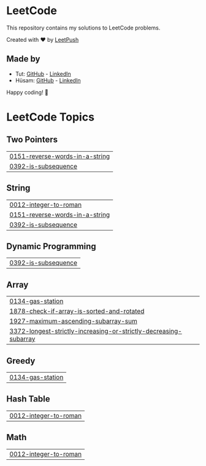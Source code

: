 # LeetCode

This repository contains my solutions to LeetCode problems.

Created with :heart: by [LeetPush](https://github.com/husamahmud/LeetPush)

 ## Made by 
 - Tut: [GitHub](https://github.com/TutTrue) - [LinkedIn](https://www.linkedin.com/in/mahmoud-hamdy-8b6825245/)
 - Hüsam: [GitHub](https://github.com/husamahmud) - [LinkedIn](https://www.linkedin.com/in/husamahmud/)

 Happy coding! 🚀
<!---LeetCode Topics Start-->
# LeetCode Topics
## Two Pointers
|  |
| ------- |
| [0151-reverse-words-in-a-string](https://github.com/BijoySing/LeetCode/tree/master/0151-reverse-words-in-a-string) |
| [0392-is-subsequence](https://github.com/BijoySing/LeetCode/tree/master/0392-is-subsequence) |
## String
|  |
| ------- |
| [0012-integer-to-roman](https://github.com/BijoySing/LeetCode/tree/master/0012-integer-to-roman) |
| [0151-reverse-words-in-a-string](https://github.com/BijoySing/LeetCode/tree/master/0151-reverse-words-in-a-string) |
| [0392-is-subsequence](https://github.com/BijoySing/LeetCode/tree/master/0392-is-subsequence) |
## Dynamic Programming
|  |
| ------- |
| [0392-is-subsequence](https://github.com/BijoySing/LeetCode/tree/master/0392-is-subsequence) |
## Array
|  |
| ------- |
| [0134-gas-station](https://github.com/BijoySing/LeetCode/tree/master/0134-gas-station) |
| [1878-check-if-array-is-sorted-and-rotated](https://github.com/BijoySing/LeetCode/tree/master/1878-check-if-array-is-sorted-and-rotated) |
| [1927-maximum-ascending-subarray-sum](https://github.com/BijoySing/LeetCode/tree/master/1927-maximum-ascending-subarray-sum) |
| [3372-longest-strictly-increasing-or-strictly-decreasing-subarray](https://github.com/BijoySing/LeetCode/tree/master/3372-longest-strictly-increasing-or-strictly-decreasing-subarray) |
## Greedy
|  |
| ------- |
| [0134-gas-station](https://github.com/BijoySing/LeetCode/tree/master/0134-gas-station) |
## Hash Table
|  |
| ------- |
| [0012-integer-to-roman](https://github.com/BijoySing/LeetCode/tree/master/0012-integer-to-roman) |
## Math
|  |
| ------- |
| [0012-integer-to-roman](https://github.com/BijoySing/LeetCode/tree/master/0012-integer-to-roman) |
<!---LeetCode Topics End-->
